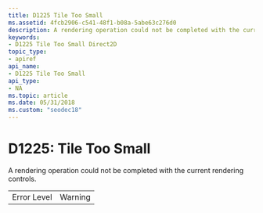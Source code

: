 ```yaml
---
title: D1225 Tile Too Small
ms.assetid: 4fcb2906-c541-48f1-b08a-5abe63c276d0
description: A rendering operation could not be completed with the current rendering controls.
keywords:
- D1225 Tile Too Small Direct2D
topic_type:
- apiref
api_name:
- D1225 Tile Too Small
api_type:
- NA
ms.topic: article
ms.date: 05/31/2018
ms.custom: "seodec18"
---
```


# D1225: Tile Too Small

A rendering operation could not be completed with the current rendering controls.



|             |         |
|-------------|---------|
| Error Level | Warning |



 

 

 




